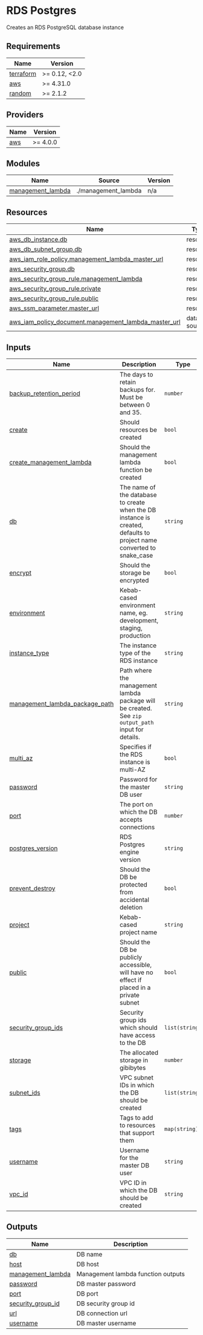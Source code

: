 # RDS Postgres

Creates an RDS PostgreSQL database instance

<!-- prettier-ignore-start -->
<!-- BEGIN_TF_DOCS -->
## Requirements

| Name | Version |
|------|---------|
| <a name="requirement_terraform"></a> [terraform](#requirement\_terraform) | >= 0.12, <2.0 |
| <a name="requirement_aws"></a> [aws](#requirement\_aws) | >= 4.31.0 |
| <a name="requirement_random"></a> [random](#requirement\_random) | >= 2.1.2 |

## Providers

| Name | Version |
|------|---------|
| <a name="provider_aws"></a> [aws](#provider\_aws) | >= 4.0.0 |

## Modules

| Name | Source | Version |
|------|--------|---------|
| <a name="module_management_lambda"></a> [management\_lambda](#module\_management\_lambda) | ./management_lambda | n/a |

## Resources

| Name | Type |
|------|------|
| [aws_db_instance.db](https://registry.terraform.io/providers/hashicorp/aws/latest/docs/resources/db_instance) | resource |
| [aws_db_subnet_group.db](https://registry.terraform.io/providers/hashicorp/aws/latest/docs/resources/db_subnet_group) | resource |
| [aws_iam_role_policy.management_lambda_master_url](https://registry.terraform.io/providers/hashicorp/aws/latest/docs/resources/iam_role_policy) | resource |
| [aws_security_group.db](https://registry.terraform.io/providers/hashicorp/aws/latest/docs/resources/security_group) | resource |
| [aws_security_group_rule.management_lambda](https://registry.terraform.io/providers/hashicorp/aws/latest/docs/resources/security_group_rule) | resource |
| [aws_security_group_rule.private](https://registry.terraform.io/providers/hashicorp/aws/latest/docs/resources/security_group_rule) | resource |
| [aws_security_group_rule.public](https://registry.terraform.io/providers/hashicorp/aws/latest/docs/resources/security_group_rule) | resource |
| [aws_ssm_parameter.master_url](https://registry.terraform.io/providers/hashicorp/aws/latest/docs/resources/ssm_parameter) | resource |
| [aws_iam_policy_document.management_lambda_master_url](https://registry.terraform.io/providers/hashicorp/aws/latest/docs/data-sources/iam_policy_document) | data source |

## Inputs

| Name | Description | Type | Default | Required |
|------|-------------|------|---------|:--------:|
| <a name="input_backup_retention_period"></a> [backup\_retention\_period](#input\_backup\_retention\_period) | The days to retain backups for. Must be between 0 and 35. | `number` | `7` | no |
| <a name="input_create"></a> [create](#input\_create) | Should resources be created | `bool` | `true` | no |
| <a name="input_create_management_lambda"></a> [create\_management\_lambda](#input\_create\_management\_lambda) | Should the management lambda function be created | `bool` | `true` | no |
| <a name="input_db"></a> [db](#input\_db) | The name of the database to create when the DB instance is created, defaults to project name converted to snake\_case | `string` | `null` | no |
| <a name="input_encrypt"></a> [encrypt](#input\_encrypt) | Should the storage be encrypted | `bool` | `false` | no |
| <a name="input_environment"></a> [environment](#input\_environment) | Kebab-cased environment name, eg. development, staging, production | `string` | n/a | yes |
| <a name="input_instance_type"></a> [instance\_type](#input\_instance\_type) | The instance type of the RDS instance | `string` | n/a | yes |
| <a name="input_management_lambda_package_path"></a> [management\_lambda\_package\_path](#input\_management\_lambda\_package\_path) | Path where the management lambda package will be created.<br>See `zip` `output_path` input for details. | `string` | `null` | no |
| <a name="input_multi_az"></a> [multi\_az](#input\_multi\_az) | Specifies if the RDS instance is multi-AZ | `bool` | `true` | no |
| <a name="input_password"></a> [password](#input\_password) | Password for the master DB user | `string` | n/a | yes |
| <a name="input_port"></a> [port](#input\_port) | The port on which the DB accepts connections | `number` | `5432` | no |
| <a name="input_postgres_version"></a> [postgres\_version](#input\_postgres\_version) | RDS Postgres engine version | `string` | `"10.15"` | no |
| <a name="input_prevent_destroy"></a> [prevent\_destroy](#input\_prevent\_destroy) | Should the DB be protected from accidental deletion | `bool` | `true` | no |
| <a name="input_project"></a> [project](#input\_project) | Kebab-cased project name | `string` | n/a | yes |
| <a name="input_public"></a> [public](#input\_public) | Should the DB be publicly accessible, will have no effect if placed in a private subnet | `bool` | `false` | no |
| <a name="input_security_group_ids"></a> [security\_group\_ids](#input\_security\_group\_ids) | Security group ids which should have access to the DB | `list(string)` | `[]` | no |
| <a name="input_storage"></a> [storage](#input\_storage) | The allocated storage in gibibytes | `number` | n/a | yes |
| <a name="input_subnet_ids"></a> [subnet\_ids](#input\_subnet\_ids) | VPC subnet IDs in which the DB should be created | `list(string)` | n/a | yes |
| <a name="input_tags"></a> [tags](#input\_tags) | Tags to add to resources that support them | `map(string)` | `{}` | no |
| <a name="input_username"></a> [username](#input\_username) | Username for the master DB user | `string` | n/a | yes |
| <a name="input_vpc_id"></a> [vpc\_id](#input\_vpc\_id) | VPC ID in which the DB should be created | `string` | n/a | yes |

## Outputs

| Name | Description |
|------|-------------|
| <a name="output_db"></a> [db](#output\_db) | DB name |
| <a name="output_host"></a> [host](#output\_host) | DB host |
| <a name="output_management_lambda"></a> [management\_lambda](#output\_management\_lambda) | Management lambda function outputs |
| <a name="output_password"></a> [password](#output\_password) | DB master password |
| <a name="output_port"></a> [port](#output\_port) | DB port |
| <a name="output_security_group_id"></a> [security\_group\_id](#output\_security\_group\_id) | DB security group id |
| <a name="output_url"></a> [url](#output\_url) | DB connection url |
| <a name="output_username"></a> [username](#output\_username) | DB master username |
<!-- END_TF_DOCS -->
<!-- prettier-ignore-end -->
